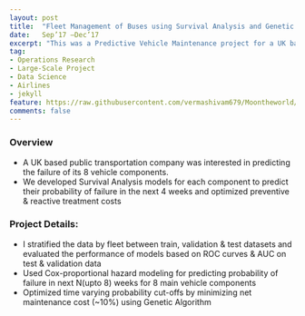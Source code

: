 ```yaml
---
layout: post
title:  "Fleet Management of Buses using Survival Analysis and Genetic Algorithm"
date:   Sep’17 –Dec’17
excerpt: "This was a Predictive Vehicle Maintenance project for a UK based Bus Transportation Company"
tag:
- Operations Research 
- Large-Scale Project
- Data Science
- Airlines
- jekyll
feature: https://raw.githubusercontent.com/vermashivam679/Moontheworld/master/assets/img/Predictive-Maintenance-Strategies.png
comments: false
---
```


### Overview  
- A UK based public transportation company was interested in predicting the failure of its 8 vehicle components.
- We developed Survival Analysis models for each component to predict their probability of failure in the next 4 weeks and optimized preventive & reactive treatment costs


### Project Details:  
- I stratified the data by fleet between train, validation & test datasets and evaluated the performance of models based on ROC curves & AUC on test & validation data  
- Used Cox-proportional hazard modeling for predicting probability of failure in next N(upto 8) weeks for 8 main vehicle components
- Optimized time varying probability cut-offs by minimizing net maintenance cost (~10%) using Genetic Algorithm






